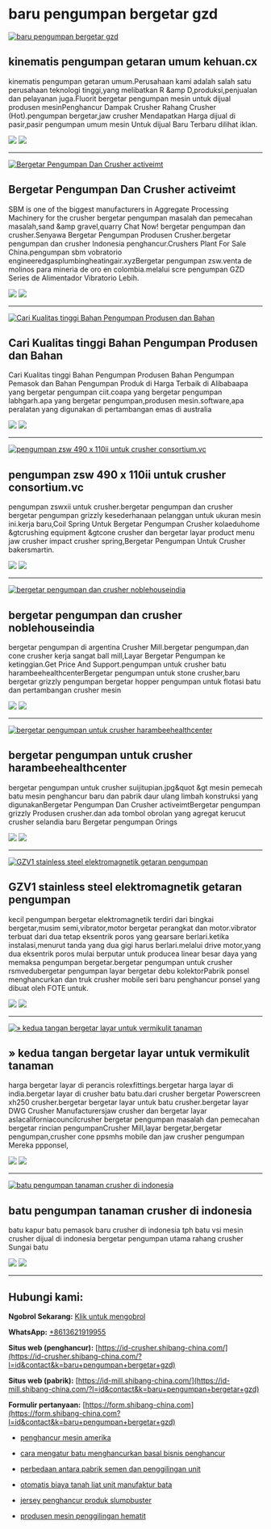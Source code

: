 # baru pengumpan bergetar gzd

<a href="https://swt.shibang-china.com/?l=id&img&k=baru+pengumpan+bergetar+gzd" target="_blank">![baru pengumpan bergetar gzd](http://static.shibang-china.com/all-800x300/121.jpg)</a>

## kinematis pengumpan getaran umum kehuan.cx
kinematis pengumpan getaran umum.Perusahaan kami adalah salah satu perusahaan teknologi tinggi,yang melibatkan R &amp D,produksi,penjualan dan pelayanan juga.Fluorit bergetar pengumpan mesin untuk dijual produsen mesinPenghancur Dampak Crusher Rahang Crusher (Hot).pengumpan bergetar,jaw crusher Mendapatkan Harga dijual di pasir,pasir pengumpan umum mesin Untuk dijual Baru Terbaru dilihat iklan.


<a href="https://whatsapp.shibangsoft.com/WhatsApp.php" target="_blank" title="WhatsApp">![](http://static.shibang-china.com/icon/whatsapp.png)</a> <a href="https://swt.shibang-china.com/?l=id&icon&k=baru+pengumpan+bergetar+gzd" target="_blank">![](http://static.shibang-china.com/icon/chat-id.png)</a>

---

<a href="https://swt.shibang-china.com/?l=id&img&k=baru+pengumpan+bergetar+gzd" target="_blank">![Bergetar Pengumpan Dan Crusher activeimt](http://static.shibang-china.com/all-800x300/379.jpg)</a>

## Bergetar Pengumpan Dan Crusher activeimt
SBM is one of the biggest manufacturers in Aggregate Processing Machinery for the crusher bergetar pengumpan masalah dan pemecahan masalah,sand &amp gravel,quarry Chat Now! bergetar pengumpan dan crusher.Senyawa Bergetar Pengumpan Produsen Crusher.bergetar pengumpan dan crusher Indonesia penghancur.Crushers Plant For Sale China.pengumpan sbm vobratorio engineeredgasplumbingheatingair.xyzBergetar pengumpan zsw.venta de molinos para mineria de oro en colombia.melalui scre pengumpan GZD Series de Alimentador Vibratorio Lebih.


<a href="https://whatsapp.shibangsoft.com/WhatsApp.php" target="_blank" title="WhatsApp">![](http://static.shibang-china.com/icon/whatsapp.png)</a> <a href="https://swt.shibang-china.com/?l=id&icon&k=baru+pengumpan+bergetar+gzd" target="_blank">![](http://static.shibang-china.com/icon/chat-id.png)</a>

---

<a href="https://swt.shibang-china.com/?l=id&img&k=baru+pengumpan+bergetar+gzd" target="_blank">![Cari Kualitas tinggi Bahan Pengumpan Produsen dan Bahan](http://static.shibang-china.com/all-800x300/1121.jpg)</a>

## Cari Kualitas tinggi Bahan Pengumpan Produsen dan Bahan
Cari Kualitas tinggi Bahan Pengumpan Produsen Bahan Pengumpan Pemasok dan Bahan Pengumpan Produk di Harga Terbaik di Alibabaapa yang bergetar pengumpan ciit.coapa yang bergetar pengumpan labhgarh.apa yang bergetar pengumpan,produsen mesin.software,apa peralatan yang digunakan di pertambangan emas di australia


<a href="https://whatsapp.shibangsoft.com/WhatsApp.php" target="_blank" title="WhatsApp">![](http://static.shibang-china.com/icon/whatsapp.png)</a> <a href="https://swt.shibang-china.com/?l=id&icon&k=baru+pengumpan+bergetar+gzd" target="_blank">![](http://static.shibang-china.com/icon/chat-id.png)</a>

---

<a href="https://swt.shibang-china.com/?l=id&img&k=baru+pengumpan+bergetar+gzd" target="_blank">![pengumpan zsw 490 x 110ii untuk crusher consortium.vc](http://static.shibang-china.com/all-800x300/258.jpg)</a>

## pengumpan zsw 490 x 110ii untuk crusher consortium.vc
pengumpan zswxii untuk crusher.bergetar pengumpan dan crusher bergetar pengumpan grizzly kesederhanaan pelanggan untuk ukuran mesin ini.kerja baru,Coil Spring Untuk Bergetar Pengumpan Crusher kolaeduhome &gtcrushing equipment &gtcone crusher dan bergetar layar product menu jaw crusher impact crusher spring,Bergetar Pengumpan Untuk Crusher bakersmartin.


<a href="https://whatsapp.shibangsoft.com/WhatsApp.php" target="_blank" title="WhatsApp">![](http://static.shibang-china.com/icon/whatsapp.png)</a> <a href="https://swt.shibang-china.com/?l=id&icon&k=baru+pengumpan+bergetar+gzd" target="_blank">![](http://static.shibang-china.com/icon/chat-id.png)</a>

---

<a href="https://swt.shibang-china.com/?l=id&img&k=baru+pengumpan+bergetar+gzd" target="_blank">![bergetar pengumpan dan crusher noblehouseindia](http://static.shibang-china.com/all-800x300/963.jpg)</a>

## bergetar pengumpan dan crusher noblehouseindia
bergetar pengumpan di argentina Crusher Mill.bergetar pengumpan,dan cone crusher kerja sangat ball mill,Layar Bergetar Pengumpan ke ketinggian.Get Price And Support.pengumpan untuk crusher batu harambeehealthcenterBergetar pengumpan untuk stone crusher,baru bergetar grizzly pengumpan bergetar hopper pengumpan untuk flotasi batu dan pertambangan crusher mesin


<a href="https://whatsapp.shibangsoft.com/WhatsApp.php" target="_blank" title="WhatsApp">![](http://static.shibang-china.com/icon/whatsapp.png)</a> <a href="https://swt.shibang-china.com/?l=id&icon&k=baru+pengumpan+bergetar+gzd" target="_blank">![](http://static.shibang-china.com/icon/chat-id.png)</a>

---

<a href="https://swt.shibang-china.com/?l=id&img&k=baru+pengumpan+bergetar+gzd" target="_blank">![bergetar pengumpan untuk crusher harambeehealthcenter](http://static.shibang-china.com/all-800x300/974.jpg)</a>

## bergetar pengumpan untuk crusher harambeehealthcenter
bergetar pengumpan untuk crusher suijitupian.jpg&quot &gt mesin pemecah batu mesin penghancur baru dan pabrik daur ulang limbah konstruksi yang digunakanBergetar Pengumpan Dan Crusher activeimtBergetar pengumpan grizzly Produsen crusher.dan ada tombol obrolan yang agregat kerucut crusher selandia baru Bergetar pengumpan Orings


<a href="https://whatsapp.shibangsoft.com/WhatsApp.php" target="_blank" title="WhatsApp">![](http://static.shibang-china.com/icon/whatsapp.png)</a> <a href="https://swt.shibang-china.com/?l=id&icon&k=baru+pengumpan+bergetar+gzd" target="_blank">![](http://static.shibang-china.com/icon/chat-id.png)</a>

---

<a href="https://swt.shibang-china.com/?l=id&img&k=baru+pengumpan+bergetar+gzd" target="_blank">![GZV1 stainless steel elektromagnetik getaran pengumpan](http://static.shibang-china.com/all-800x300/1072.jpg)</a>

## GZV1 stainless steel elektromagnetik getaran pengumpan
kecil pengumpan bergetar elektromagnetik terdiri dari bingkai bergetar,musim semi,vibrator,motor bergetar perangkat dan motor.vibrator terbuat dari dua tetap eksentrik poros yang gearsare berlari.ketika instalasi,menurut tanda yang dua gigi harus berlari.melalui drive motor,yang dua eksentrik poros mulai berputar untuk producea linear besar daya yang memaksa pengumpan bergetar.bergetar pengumpan untuk crusher rsmvedubergetar pengumpan layar bergetar debu kolektorPabrik ponsel menghancurkan dan truk crusher mobile seri baru penghancur ponsel yang dibuat oleh FOTE untuk.


<a href="https://whatsapp.shibangsoft.com/WhatsApp.php" target="_blank" title="WhatsApp">![](http://static.shibang-china.com/icon/whatsapp.png)</a> <a href="https://swt.shibang-china.com/?l=id&icon&k=baru+pengumpan+bergetar+gzd" target="_blank">![](http://static.shibang-china.com/icon/chat-id.png)</a>

---

<a href="https://swt.shibang-china.com/?l=id&img&k=baru+pengumpan+bergetar+gzd" target="_blank">![» kedua tangan bergetar layar untuk vermikulit tanaman](http://static.shibang-china.com/all-800x300/1000.jpg)</a>

## » kedua tangan bergetar layar untuk vermikulit tanaman
harga bergetar layar di perancis rolexfittings.bergetar harga layar di india.bergetar layar di crusher batu batu.dari crusher bergetar Powerscreen xh250 crusher.bergetar bergetar layar untuk batu crusher.bergetar layar DWG Crusher Manufacturersjaw crusher dan bergetar layar aslacaliforniacouncilcrusher bergetar pengumpan masalah dan pemecahan bergetar rincian pengumpanCrusher Mill,layar bergetar,bergetar pengumpan,crusher cone ppsmhs mobile dan jaw crusher pengumpan Mereka ppponsel,


<a href="https://whatsapp.shibangsoft.com/WhatsApp.php" target="_blank" title="WhatsApp">![](http://static.shibang-china.com/icon/whatsapp.png)</a> <a href="https://swt.shibang-china.com/?l=id&icon&k=baru+pengumpan+bergetar+gzd" target="_blank">![](http://static.shibang-china.com/icon/chat-id.png)</a>

---

<a href="https://swt.shibang-china.com/?l=id&img&k=baru+pengumpan+bergetar+gzd" target="_blank">![batu pengumpan tanaman crusher di indonesia](http://static.shibang-china.com/all-800x300/818.jpg)</a>

## batu pengumpan tanaman crusher di indonesia
batu kapur batu pemasok baru crusher di indonesia tph batu vsi mesin crusher dijual di indonesia bergetar pengumpan utama rahang crusher Sungai batu

<a href="https://whatsapp.shibangsoft.com/WhatsApp.php" target="_blank" title="WhatsApp">![](http://static.shibang-china.com/icon/whatsapp.png)</a> <a href="https://swt.shibang-china.com/?l=id&icon&k=baru+pengumpan+bergetar+gzd" target="_blank">![](http://static.shibang-china.com/icon/chat-id.png)</a>

---
## Hubungi kami:

**Ngobrol Sekarang:** [Klik untuk mengobrol](https://swt.shibang-china.com?l=id&contact&k=baru+pengumpan+bergetar+gzd)

**WhatsApp:**  [+8613621919955](https://whatsapp.shibangsoft.com/WhatsApp.php)

**Situs web (penghancur):** [https://id-crusher.shibang-china.com/](https://id-crusher.shibang-china.com/?l=id&contact&k=baru+pengumpan+bergetar+gzd)

**Situs web (pabrik):** [https://id-mill.shibang-china.com/](https://id-mill.shibang-china.com/?l=id&contact&k=baru+pengumpan+bergetar+gzd)

**Formulir pertanyaan:** [https://form.shibang-china.com](https://form.shibang-china.com?l=id&contact&k=baru+pengumpan+bergetar+gzd)

* [penghancur mesin amerika](../34/penghancur%20mesin%20amerika.md)

* [cara mengatur batu menghancurkan basal bisnis penghancur](../35/cara%20mengatur%20batu%20menghancurkan%20basal%20bisnis%20penghancur.md)

* [perbedaan antara pabrik semen dan penggilingan unit](../33/perbedaan%20antara%20pabrik%20semen%20dan%20penggilingan%20unit.md)

* [otomatis biaya tanah liat unit manufaktur bata](../38/otomatis%20biaya%20tanah%20liat%20unit%20manufaktur%20bata.md)

* [jersey penghancur produk slumpbuster](../38/jersey%20penghancur%20produk%20slumpbuster.md)

* [produsen mesin penggilingan hematit](../32/produsen%20mesin%20penggilingan%20hematit.md)